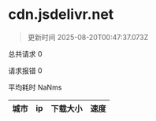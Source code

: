 
  # cdn.jsdelivr.net

  > 更新时间 2025-08-20T00:47:37.073Z
  
  总共请求 0

  请求报错 0

  平均耗时 NaNms

|城市|ip|下载大小|速度|
|-----|----------|---|---|

  